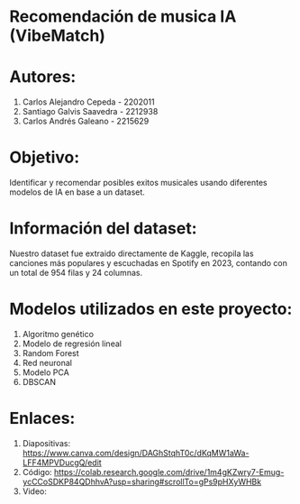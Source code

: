 # Recomendación de musica IA (VibeMatch)

# Autores:
1. Carlos Alejandro Cepeda - 2202011
2. Santiago Galvis Saavedra - 2212938
3. Carlos Andrés Galeano - 2215629

# Objetivo:
Identificar y recomendar posibles exitos musicales usando diferentes modelos de IA en base a un dataset.

# Información del dataset:
Nuestro dataset fue extraido directamente de Kaggle, recopila las canciones más populares y escuchadas en Spotify en 2023, contando con un total de 954 filas y 24 columnas.

# Modelos utilizados en este proyecto:
1. Algoritmo genético
2. Modelo de regresión lineal
3. Random Forest
4. Red neuronal
5. Modelo PCA
6. DBSCAN

# Enlaces:
1. Diapositivas: https://www.canva.com/design/DAGhStqhT0c/dKqMW1aWa-LFF4MPVDucgQ/edit
2. Código: https://colab.research.google.com/drive/1m4gKZwry7-Emug-ycCCoSDKP84QDhhvA?usp=sharing#scrollTo=gPs9pHXyWHBk
3. Video: 
